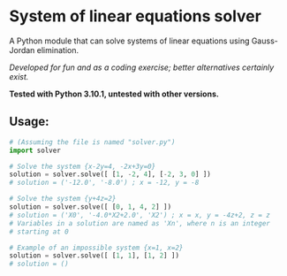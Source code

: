 # System of linear equations solver

A Python module that can solve systems of linear equations using Gauss-Jordan elimination.

*Developed for fun and as a coding exercise; better alternatives certainly exist.*

**Tested with Python 3.10.1, untested with other versions.**

## Usage:

```python
# (Assuming the file is named "solver.py")
import solver

# Solve the system {x-2y=4, -2x+3y=0}
solution = solver.solve([ [1, -2, 4], [-2, 3, 0] ])
# solution = ('-12.0', '-8.0') ; x = -12, y = -8

# Solve the system {y+4z=2}
solution = solver.solve([ [0, 1, 4, 2] ])
# solution = ('X0', '-4.0*X2+2.0', 'X2') ; x = x, y = -4z+2, z = z
# Variables in a solution are named as 'Xn', where n is an integer
# starting at 0

# Example of an impossible system {x=1, x=2}
solution = solver.solve([ [1, 1], [1, 2] ])
# solution = ()
```


